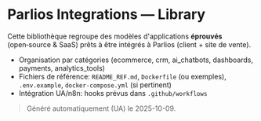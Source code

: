 # Parlios Integrations — Library

Cette bibliothèque regroupe des modèles d'applications **éprouvés** (open‑source & SaaS) prêts à être intégrés à Parlios (client + site de vente).
- Organisation par catégories (ecommerce, crm, ai_chatbots, dashboards, payments, analytics_tools)
- Fichiers de référence: `README_REF.md`, `Dockerfile` (ou exemples), `.env.example`, `docker-compose.yml` (si pertinent)
- Intégration UA/n8n: hooks prévus dans `.github/workflows`

> Généré automatiquement (UA) le 2025-10-09.
